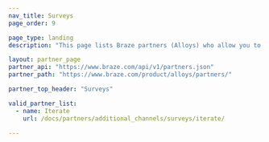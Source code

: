 ```yaml
---
nav_title: Surveys
page_order: 9

page_type: landing
description: "This page lists Braze partners (Alloys) who allow you to create targeted, user-friendly surveys."

layout: partner_page
partner_api: "https://www.braze.com/api/v1/partners.json"
partner_path: "https://www.braze.com/product/alloys/partners/"

partner_top_header: "Surveys"

valid_partner_list:
  - name: Iterate
    url: /docs/partners/additional_channels/surveys/iterate/

---
```

